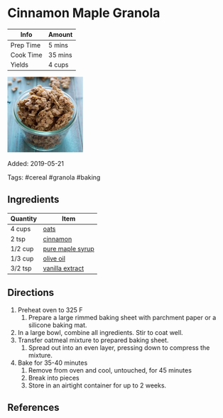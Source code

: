 # Cinnamon Maple Granola

| Info      | Amount  |
| --------- | ------- |
| Prep Time | 5 mins  |
| Cook Time | 35 mins |
| Yields    | 4 cups  |

![Cinnamon maple granola](../_assets/cinnamon-maple-granola.jpg)

Added: 2019-05-21

Tags: #cereal #granola #baking

## Ingredients

| Quantity | Item                                                    |
| -------- | ------------------------------------------------------- |
| 4 cups   | [oats](../_ingredients/oats.md)                         |
| 2 tsp    | [cinnamon](../_ingredients/cinnamon.md)                 |
| 1/2 cup  | [pure maple syrup](../_ingredients/maple%20syrup.md)    |
| 1/3 cup  | [olive oil](../_ingredients/olive%20oil.md)             |
| 3/2 tsp  | [vanilla extract](../_ingredients/vanilla%20extract.md) |

## Directions

1. Preheat oven to 325 F
   1. Prepare a large rimmed baking sheet with parchment paper or a silicone baking mat.
2. In a large bowl, combine all ingredients. Stir to coat well.
3. Transfer oatmeal mixture to prepared baking sheet.
   1. Spread out into an even layer, pressing down to compress the mixture.
4. Bake for 35-40 minutes
   1. Remove from oven and cool, untouched, for 45 minutes
   2. Break into pieces
   3. Store in an airtight container for up to 2 weeks.

## References

[^1]: [Original recipe](https://www.bakedbyrachel.com/cinnamon-maple-granola/)
